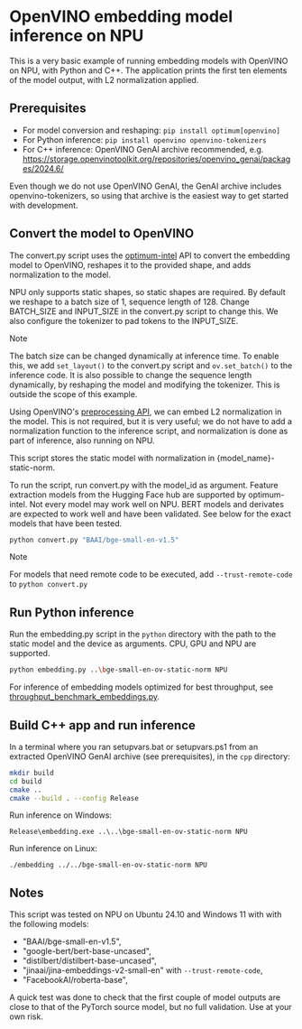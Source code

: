 # OpenVINO embedding model inference on NPU

This is a very basic example of running embedding models with OpenVINO on NPU, with Python and C++.
The application prints the first ten elements of the model output, with L2 normalization applied.

## Prerequisites

- For model conversion and reshaping: `pip install optimum[openvino]`
- For Python inference: `pip install openvino openvino-tokenizers`
- For C++ inference: OpenVINO GenAI archive recommended, e.g. https://storage.openvinotoolkit.org/repositories/openvino_genai/packages/2024.6/

Even though we do not use OpenVINO GenAI, the GenAI archive includes openvino-tokenizers, so using that archive is the easiest way to get started with development.

## Convert the model to OpenVINO

The convert.py script uses the
[optimum-intel](https://github.com/huggingface/optimum-intel) API to convert
the embedding model to OpenVINO, reshapes it to the provided shape, and adds
normalization to the model.

NPU only supports static shapes, so static shapes are required. By default we
reshape to a batch size of 1, sequence length of 128. Change BATCH_SIZE and
INPUT_SIZE in the convert.py script to change this. We also configure the
tokenizer to pad tokens to the INPUT_SIZE.

> [!NOTE]
> The batch size can be changed dynamically at inference time. To enable this,
> we add `set_layout()` to the convert.py script and `ov.set_batch()` to
> the inference code.
> It is also possible to change the sequence length dynamically, by reshaping
> the model and modifying the tokenizer. This is outside the scope of this example.

Using OpenVINO's [preprocessing
API](https://docs.openvino.ai/2024/openvino-workflow/running-inference/optimize-inference/optimize-preprocessing.html),
we can embed L2 normalization in the model. This is not required, but it is
very useful; we do not have to add a normalization function to the inference
script, and normalization is done as part of inference, also running on NPU.

This script stores the static model with normalization in {model_name}-static-norm.

To run the script, run convert.py with the model_id as argument. Feature
extraction models from the Hugging Face hub are supported by optimum-intel. Not
every model may work well on NPU. BERT models and derivates are expected to work
well and have been validated. See below for the exact models that have been tested.

```sh
python convert.py "BAAI/bge-small-en-v1.5"
```

> [!NOTE]
> For models that need remote code to be executed, add `--trust-remote-code` to `python convert.py` 

## Run Python inference

Run the embedding.py script in the `python` directory with the path to the static model and the device as
arguments. CPU, GPU and NPU are supported.

```sh
python embedding.py ..\bge-small-en-ov-static-norm NPU
```

For inference of embedding models optimized for best throughput, see [throughput_benchmark_embeddings.py](https://github.com/helena-intel/snippets/blob/main/non_genai_benchmark/python/throughput_benchmark_embeddings.py).

## Build C++ app and run inference

In a terminal where you ran setupvars.bat or setupvars.ps1 from an extracted
OpenVINO GenAI archive (see prerequisites), in the `cpp` directory:

```sh
mkdir build
cd build
cmake ..
cmake --build . --config Release
```

Run inference on Windows:

```
Release\embedding.exe ..\..\bge-small-en-ov-static-norm NPU
```

Run inference on Linux:

```
./embedding ../../bge-small-en-ov-static-norm NPU
```

## Notes

This script was tested on NPU on Ubuntu 24.10 and Windows 11 with with the following models:

-    "BAAI/bge-small-en-v1.5",
-    "google-bert/bert-base-uncased",
-    "distilbert/distilbert-base-uncased",
-    "jinaai/jina-embeddings-v2-small-en" with `--trust-remote-code`, 
-    "FacebookAI/roberta-base",

A quick test was done to check that the first couple of model outputs are close to that of the PyTorch source model, but no full validation. Use at your own risk.

